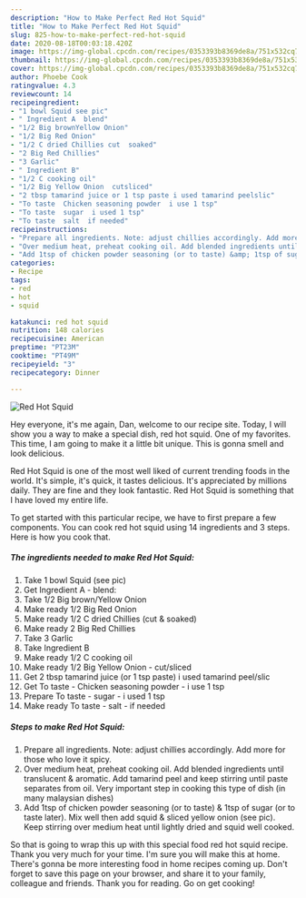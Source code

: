 ```yaml
---
description: "How to Make Perfect Red Hot Squid"
title: "How to Make Perfect Red Hot Squid"
slug: 825-how-to-make-perfect-red-hot-squid
date: 2020-08-18T00:03:18.420Z
image: https://img-global.cpcdn.com/recipes/0353393b8369de8a/751x532cq70/red-hot-squid-recipe-main-photo.jpg
thumbnail: https://img-global.cpcdn.com/recipes/0353393b8369de8a/751x532cq70/red-hot-squid-recipe-main-photo.jpg
cover: https://img-global.cpcdn.com/recipes/0353393b8369de8a/751x532cq70/red-hot-squid-recipe-main-photo.jpg
author: Phoebe Cook
ratingvalue: 4.3
reviewcount: 14
recipeingredient:
- "1 bowl Squid see pic"
- " Ingredient A  blend"
- "1/2 Big brownYellow Onion"
- "1/2 Big Red Onion"
- "1/2 C dried Chillies cut  soaked"
- "2 Big Red Chillies"
- "3 Garlic"
- " Ingredient B"
- "1/2 C cooking oil"
- "1/2 Big Yellow Onion  cutsliced"
- "2 tbsp tamarind juice or 1 tsp paste i used tamarind peelslic"
- "To taste  Chicken seasoning powder  i use 1 tsp"
- "To taste  sugar  i used 1 tsp"
- "To taste  salt  if needed"
recipeinstructions:
- "Prepare all ingredients. Note: adjust chillies accordingly. Add more for those who love it spicy."
- "Over medium heat, preheat cooking oil. Add blended ingredients until translucent &amp; aromatic. Add tamarind peel and keep stirring until paste separates from oil. Very important step in cooking this type of dish (in many malaysian dishes)"
- "Add 1tsp of chicken powder seasoning (or to taste) &amp; 1tsp of sugar (or to taste later). Mix well then add squid &amp; sliced yellow onion (see pic). Keep stirring over medium heat until lightly dried and squid well cooked."
categories:
- Recipe
tags:
- red
- hot
- squid

katakunci: red hot squid 
nutrition: 148 calories
recipecuisine: American
preptime: "PT23M"
cooktime: "PT49M"
recipeyield: "3"
recipecategory: Dinner

---
```



![Red Hot Squid](https://img-global.cpcdn.com/recipes/0353393b8369de8a/751x532cq70/red-hot-squid-recipe-main-photo.jpg)

Hey everyone, it's me again, Dan, welcome to our recipe site. Today, I will show you a way to make a special dish, red hot squid. One of my favorites. This time, I am going to make it a little bit unique. This is gonna smell and look delicious.



Red Hot Squid is one of the most well liked of current trending foods in the world. It's simple, it's quick, it tastes delicious. It's appreciated by millions daily. They are fine and they look fantastic. Red Hot Squid is something that I have loved my entire life.


To get started with this particular recipe, we have to first prepare a few components. You can cook red hot squid using 14 ingredients and 3 steps. Here is how you cook that.

<!--inarticleads1-->

##### The ingredients needed to make Red Hot Squid:

1. Take 1 bowl Squid (see pic)
1. Get  Ingredient A - blend:
1. Take 1/2 Big brown/Yellow Onion
1. Make ready 1/2 Big Red Onion
1. Make ready 1/2 C dried Chillies (cut &amp; soaked)
1. Make ready 2 Big Red Chillies
1. Take 3 Garlic
1. Take  Ingredient B
1. Make ready 1/2 C cooking oil
1. Make ready 1/2 Big Yellow Onion - cut/sliced
1. Get 2 tbsp tamarind juice (or 1 tsp paste) i used tamarind peel/slic
1. Get To taste - Chicken seasoning powder - i use 1 tsp
1. Prepare To taste - sugar - i used 1 tsp
1. Make ready To taste - salt - if needed




<!--inarticleads2-->

##### Steps to make Red Hot Squid:

1. Prepare all ingredients. Note: adjust chillies accordingly. Add more for those who love it spicy.
1. Over medium heat, preheat cooking oil. Add blended ingredients until translucent &amp; aromatic. Add tamarind peel and keep stirring until paste separates from oil. Very important step in cooking this type of dish (in many malaysian dishes)
1. Add 1tsp of chicken powder seasoning (or to taste) &amp; 1tsp of sugar (or to taste later). Mix well then add squid &amp; sliced yellow onion (see pic). Keep stirring over medium heat until lightly dried and squid well cooked.




So that is going to wrap this up with this special food red hot squid recipe. Thank you very much for your time. I'm sure you will make this at home. There's gonna be more interesting food in home recipes coming up. Don't forget to save this page on your browser, and share it to your family, colleague and friends. Thank you for reading. Go on get cooking!
